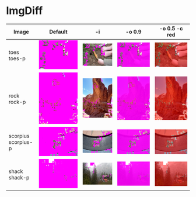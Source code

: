 # ImgDiff #

| Image | Default | -i | -o 0.9 | -o 0.5 -c red |
|-------|---------|----|--------|---------------|
| toes<br/>toes-p | ![toes-toes-p-0](img/img-10-toes-toes-p-1.png "toes-toes-p-0") | ![toes-toes-p-1](img/img-10-toes-toes-p-2.png "toes-toes-p-1") | ![toes-toes-p-2](img/img-10-toes-toes-p-3.png "toes-toes-p-2") | ![toes-toes-p-3](img/img-10-toes-toes-p-4.png "toes-toes-p-3") |
| rock<br/>rock-p | ![rock-rock-p-0](img/img-10-rock-rock-p-1.png "rock-rock-p-0") | ![rock-rock-p-1](img/img-10-rock-rock-p-2.png "rock-rock-p-1") | ![rock-rock-p-2](img/img-10-rock-rock-p-3.png "rock-rock-p-2") | ![rock-rock-p-3](img/img-10-rock-rock-p-4.png "rock-rock-p-3") |
| scorpius<br/>scorpius-p | ![scorpius-scorpius-p-0](img/img-10-scorpius-scorpius-p-1.png "scorpius-scorpius-p-0") | ![scorpius-scorpius-p-1](img/img-10-scorpius-scorpius-p-2.png "scorpius-scorpius-p-1") | ![scorpius-scorpius-p-2](img/img-10-scorpius-scorpius-p-3.png "scorpius-scorpius-p-2") | ![scorpius-scorpius-p-3](img/img-10-scorpius-scorpius-p-4.png "scorpius-scorpius-p-3") |
| shack<br/>shack-p | ![shack-shack-p-0](img/img-10-shack-shack-p-1.png "shack-shack-p-0") | ![shack-shack-p-1](img/img-10-shack-shack-p-2.png "shack-shack-p-1") | ![shack-shack-p-2](img/img-10-shack-shack-p-3.png "shack-shack-p-2") | ![shack-shack-p-3](img/img-10-shack-shack-p-4.png "shack-shack-p-3") |
